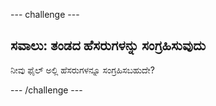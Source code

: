 \--- challenge \---

## ಸವಾಲು: ತಂಡದ ಹೆಸರುಗಳನ್ನು ಸಂಗ್ರಹಿಸುವುದು

ನೀವು ಫೈಲ್ ಅಲ್ಲಿ ಹೆಸರುಗಳನ್ನೂ ಸಂಗ್ರಹಿಸಬಹುದೇ?

\--- /challenge \---